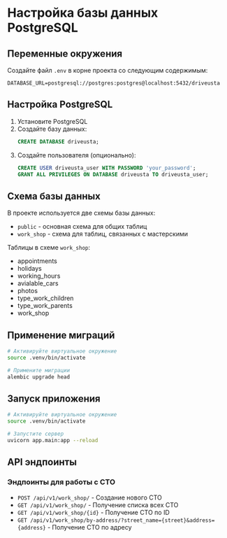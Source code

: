 # Настройка базы данных PostgreSQL

## Переменные окружения

Создайте файл `.env` в корне проекта со следующим содержимым:

```env
DATABASE_URL=postgresql://postgres:postgres@localhost:5432/driveusta
```

## Настройка PostgreSQL

1. Установите PostgreSQL
2. Создайте базу данных:
   ```sql
   CREATE DATABASE driveusta;
   ```
3. Создайте пользователя (опционально):
   ```sql
   CREATE USER driveusta_user WITH PASSWORD 'your_password';
   GRANT ALL PRIVILEGES ON DATABASE driveusta TO driveusta_user;
   ```

## Схема базы данных

В проекте используется две схемы базы данных:
- `public` - основная схема для общих таблиц
- `work_shop` - схема для таблиц, связанных с мастерскими

Таблицы в схеме `work_shop`:
- appointments
- holidays
- working_hours
- avialable_cars
- photos
- type_work_children
- type_work_parents
- work_shop

## Применение миграций

```bash
# Активируйте виртуальное окружение
source .venv/bin/activate

# Примените миграции
alembic upgrade head
```

## Запуск приложения

```bash
# Активируйте виртуальное окружение
source .venv/bin/activate

# Запустите сервер
uvicorn app.main:app --reload
```

## API эндпоинты

### Эндпоинты для работы с СТО

- `POST /api/v1/work_shop/` - Создание нового СТО
- `GET /api/v1/work_shop/` - Получение списка всех СТО
- `GET /api/v1/work_shop/{id}` - Получение СТО по ID
- `GET /api/v1/work_shop/by-address/?street_name={street}&address={address}` - Получение СТО по адресу